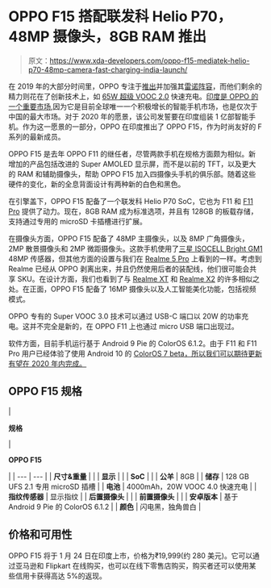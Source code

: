 # OPPO F15 搭配联发科 Helio P70，48MP 摄像头，8GB RAM 推出

> 原文：<https://www.xda-developers.com/oppo-f15-mediatek-helio-p70-48mp-camera-fast-charging-india-launch/>

在 2019 年的大部分时间里，OPPO 专注于[推出](https://www.xda-developers.com/oppo-reno-10x-zoom-launch/)并加强其[雷诺阵容](https://www.xda-developers.com/oppo-reno2-48mp-quad-cameras-india-reno2z-reno2f/)，而他们剩余的精力则花在了创新技术上，如 [65W 超级 VOOC 2.0](https://www.xda-developers.com/oppos-65w-supervooc-4000mah-battery-30-minutes/) 快速充电。[印度是 OPPO 的一个重要市场](https://www.xda-developers.com/huawei-honor-oppo-developers-partners-india/),因为它是目前全球唯一一个积极增长的智能手机市场，也是仅次于中国的最大市场。对于 2020 年的愿景，该公司发誓要在印度组装 1 亿部智能手机。作为这一愿景的一部分，OPPO 在印度推出了 OPPO F15，作为时尚友好的 F 系列的最新成员。

OPPO F15 是去年 OPPO F11 的继任者，尽管两款手机在规格方面颇为相似。新增加的产品包括改进的 Super AMOLED 显示屏，而不是以前的 TFT，以及更大的 RAM 和辅助摄像头，帮助 OPPO F15 加入四摄像头手机的俱乐部。随着这些硬件的变化，新的全息背面设计有两种新的白色和黑色。

在引擎盖下，OPPO F15 配备了一个联发科 Helio P70 SoC，它也为 F11 和 [F11 Pro](https://www.xda-developers.com/oppo-f11-pro-pop-up-camera-48mp-camera/) 提供了动力。现在，8GB RAM 成为标准选项，并且有 128GB 的板载存储，支持通过专用的 microSD 卡插槽进行扩展。

在摄像头方面，OPPO F15 配备了 48MP 主摄像头，以及 8MP 广角摄像头，2MP 散景摄像头和 2MP 微距摄像头。这款手机使用了[三星 ISOCELL Bright GM1](https://www.xda-developers.com/samsung-32mp-48mp-isocell-camera-sensors/) 48MP 传感器，但其他方面的设置与我们在 [Realme 5 Pro](https://www.xda-developers.com/realme-5-pro-review/) 上看到的一样。考虑到 Realme 已经从 OPPO 剥离出来，并且仍然使用后者的装配线，他们很可能会共享 SKU。在设计方面，我们也看到了与 [Realme XT](https://www.xda-developers.com/realme-xt-video-review/) 和 [Realme X2](https://www.xda-developers.com/realme-x2-review-snapdragon-730g-gaming/) 的许多相似之处。在正面，OPPO F15 配备了 16MP 摄像头以及人工智能美化功能，包括视频模式。

OPPO 专有的 Super VOOC 3.0 技术可以通过 USB-C 端口以 20W 的功率充电。这并不完全是新的，在 OPPO F11 上也通过 micro USB 端口出现过。

软件方面，目前手机运行基于 Android 9 Pie 的 ColorOS 6.1.2。由于 F11 和 F11 Pro 用户已经体验了使用 Android 10 的 [ColorOS 7 beta，所以我们可以期待更新有望在 2020 年内完成。](https://www.xda-developers.com/oppo-recruits-beta-testers-coloros-7-oppo-f11-oppo-f11-pro/)

## OPPO F15 规格

| 

**规格**

 | 

**OPPO F15**

 |
| --- | --- |
| **尺寸&重量** |  |
| **显示** |  |
| **SoC** |  |
| **公羊** | 8GB |
| **储存** | 128 GB UFS 2.1 专用 microSD 插槽 |
| **电池** | 4000mAh，20W VOOC 4.0 快速充电 |
| **指纹传感器** | 显示指纹 |
| **后置摄像头** |  |
| **前置摄像头** |  |
| **安卓版本** | 基于 Android 9 Pie 的 ColorOS 6.1.2 |
| **颜色** | 闪电黑，独角兽白 |

## 价格和可用性

OPPO F15 将于 1 月 24 日在印度上市，价格为₹19,999(约 280 美元)。它可以通过亚马逊和 Flipkart 在线购买，也可以在线下零售店购买，购买者还可以使用某些信用卡获得高达 5%的返现。